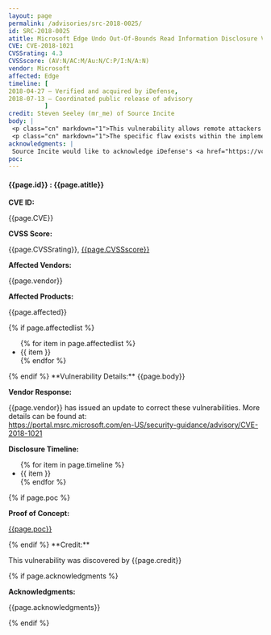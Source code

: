```yaml
---
layout: page
permalink: /advisories/src-2018-0025/
id: SRC-2018-0025
atitle: Microsoft Edge Undo Out-Of-Bounds Read Information Disclosure Vulnerability
CVE: CVE-2018-1021
CVSSrating: 4.3
CVSSscore: (AV:N/AC:M/Au:N/C:P/I:N/A:N)
vendor: Microsoft
affected: Edge
timeline: [
2018-04-27 – Verified and acquired by iDefense,
2018-07-13 – Coordinated public release of advisory
          ]
credit: Steven Seeley (mr_me) of Source Incite
body: |
 <p class="cn" markdown="1">This vulnerability allows remote attackers to disclose sensitive information on vulnerable installations of Microsoft Edge. User interaction is required to exploit this vulnerability in that the target must visit a malicious page or open a malicious file.</p>
 <p class="cn" markdown="1">The specific flaw exists within the implementation of undo functionality available to script. By manipulating a document's elements, an attacker can trigger a read past the end of an allocated buffer. An attacker can leverage this in conjunction with other vulnerabilities to execute code in the context of the current process.</p>
acknowledgments: |
 Source Incite would like to acknowledge iDefense's <a href="https://vcp.idefense.com/">Vulnerability Contributor Program</a> for the help with co-ordination of this vulnerability.
poc:
---
```


<h4><b>{{page.id}} : {{page.atitle}}</b></h4>

**CVE ID:**
<p class="cn">{{page.CVE}}</p>

**CVSS Score:**
<p class="cn">{{page.CVSSrating}}, <a href="https://nvd.nist.gov/cvss/v2-calculator?vector={{page.CVSSscore}}">{{page.CVSSscore}}</a></p>

**Affected Vendors:**
<p class="cn">{{page.vendor}}</p>

**Affected Products:**
<p class="cn">{{page.affected}}</p>
{% if page.affectedlist %}
<ul class="cn">
{% for item in page.affectedlist %}
  <li>{{ item }}</li>
{% endfor %}
</ul>
{% endif %}
**Vulnerability Details:**
{{page.body}}

**Vendor Response:**

<p class="cn">{{page.vendor}} has issued an update to correct these vulnerabilities. More details can be found at: <br />
<a href="https://portal.msrc.microsoft.com/en-US/security-guidance/advisory/CVE-2018-1021">https://portal.msrc.microsoft.com/en-US/security-guidance/advisory/CVE-2018-1021</a></p>

**Disclosure Timeline:**
<ul class="cn">
{% for item in page.timeline %}
  <li>{{ item }}</li>
{% endfor %}
</ul>
{% if page.poc %}

**Proof of Concept:**
<p class="cn"><a href="{{page.poc}}">{{page.poc}}</a></p>
{% endif %}
**Credit:**
<p class="cn">This vulnerability was discovered by {{page.credit}}</p>
{% if page.acknowledgments %}

**Acknowledgments:**
<p class="cn">{{page.acknowledgments}}</p>
{% endif %}
